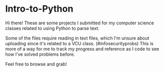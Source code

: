 # Intro-to-Python
Hi there! These are some projects I submitted for my computer science classes related to using Python to parse text.

Some of the files require reading in text files, which I'm unsure about uploading since it's related to a VCU class. (#infosecurityprobs)
This is more of a way for me to track my progress and reference as I code to see how I've solved problems before.

Feel free to browse and grab!
